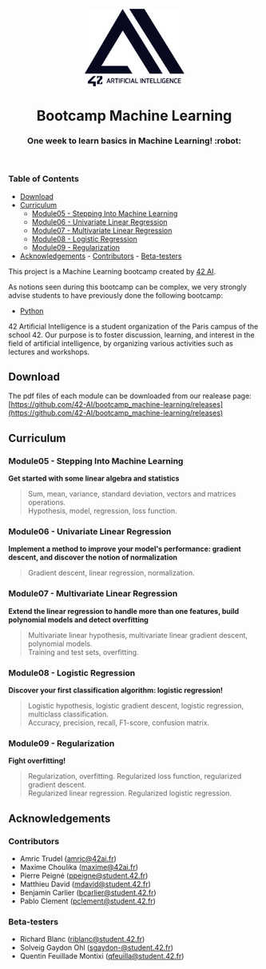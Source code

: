 <p align="center">
  <img src="assets/42ai_logo.png" width="200" alt="42 AI Logo" />
</p>

<h1 align="center">
  Bootcamp Machine Learning
</h1>
<h3 align="center">
  One week to learn basics in Machine Learning! :robot:
</h3>
<br/>

### Table of Contents

- [Download](#download)
- [Curriculum](#curriculum)
  - [Module05 - Stepping Into Machine Learning](#module05---stepping-into-machine-learning)
  - [Module06 - Univariate Linear Regression](#module06---univariate-linear-regression)
  - [Module07 - Multivariate Linear Regression](#module07---multivariate-linear-regression)
  - [Module08 - Logistic Regression](#module08---logistic-regression)
  - [Module09 - Regularization](#module09---regularization)
- [Acknowledgements](#acknowledgements) - [Contributors](#contributors) - [Beta-testers](#beta-testers)
  <br/>

This project is a Machine Learning bootcamp created by [42 AI](http://www.42ai.fr).

As notions seen during this bootcamp can be complex, we very strongly advise students to have previously done the following bootcamp:

- [Python](https://github.com/42-AI/bootcamp_python)

42 Artificial Intelligence is a student organization of the Paris campus of the school 42. Our purpose is to foster discussion, learning, and interest in the field of artificial intelligence, by organizing various activities such as lectures and workshops.
<br/>

## Download

The pdf files of each module can be downloaded from our realease page:
[https://github.com/42-AI/bootcamp_machine-learning/releases](https://github.com/42-AI/bootcamp_machine-learning/releases)

## Curriculum

### Module05 - Stepping Into Machine Learning

**Get started with some linear algebra and statistics**

> Sum, mean, variance, standard deviation, vectors and matrices operations.  
> Hypothesis, model, regression, loss function.

### Module06 - Univariate Linear Regression

**Implement a method to improve your model's performance: **gradient descent**, and discover the notion of normalization**

> Gradient descent, linear regression, normalization.

### Module07 - Multivariate Linear Regression

**Extend the linear regression to handle more than one features, build polynomial models and detect overfitting**

> Multivariate linear hypothesis, multivariate linear gradient descent, polynomial models.  
> Training and test sets, overfitting.

### Module08 - Logistic Regression

**Discover your first classification algorithm: logistic regression!**

> Logistic hypothesis, logistic gradient descent, logistic regression, multiclass classification.  
> Accuracy, precision, recall, F1-score, confusion matrix.

### Module09 - Regularization

**Fight overfitting!**

> Regularization, overfitting. Regularized loss function, regularized gradient descent.  
> Regularized linear regression. Regularized logistic regression.
> <br/>

## Acknowledgements

### Contributors

- Amric Trudel (amric@42ai.fr)
- Maxime Choulika (maxime@42ai.fr)
- Pierre Peigné (ppeigne@student.42.fr)
- Matthieu David (mdavid@student.42.fr)
- Benjamin Carlier (bcarlier@student.42.fr)
- Pablo Clement (pclement@student.42.fr)

### Beta-testers

- Richard Blanc (riblanc@student.42.fr)
- Solveig Gaydon Ohl (sgaydon-@student.42.fr)
- Quentin Feuillade Montixi (qfeuilla@student.42.fr)
